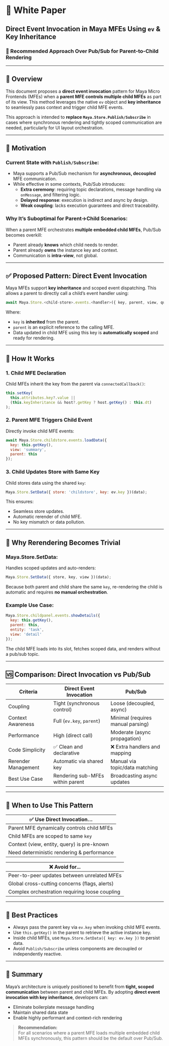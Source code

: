 # 🧾 White Paper  
## **Direct Event Invocation in Maya MFEs Using `ev` & Key Inheritance**  
### 📌 Recommended Approach Over Pub/Sub for Parent-to-Child Rendering

---

## 📖 Overview

This document proposes a **direct event invocation** pattern for Maya Micro Frontends (MFEs) when a **parent MFE controls multiple child MFEs** as part of its view. This method leverages the native `ev` object and **key inheritance** to seamlessly pass context and trigger child MFE events.

This approach is intended to **replace `Maya.Store.Publish/Subscribe`** in cases where synchronous rendering and tightly scoped communication are needed, particularly for UI layout orchestration.

---

## 🧠 Motivation

### Current State with `Publish/Subscribe`:
- Maya supports a Pub/Sub mechanism for **asynchronous, decoupled** MFE communication.
- While effective in some contexts, Pub/Sub introduces:
  - **Extra ceremony**: requiring topic declarations, message handling via `onMessage`, and filtering logic.
  - **Delayed response**: execution is indirect and async by design.
  - **Weak coupling**: lacks execution guarantees and direct traceability.

### Why It’s Suboptimal for Parent→Child Scenarios:
When a parent MFE orchestrates **multiple embedded child MFEs**, Pub/Sub becomes overkill:
- Parent already **knows** which child needs to render.
- Parent already **owns** the instance key and context.
- Communication is **intra-view**, not global.

---

## ✅ Proposed Pattern: Direct Event Invocation

Maya MFEs support **key inheritance** and scoped event dispatching. This allows a parent to directly call a child’s event handler using:

```js
await Maya.Store.<child-store>.events.<handler>({ key, parent, view, query, ... });
```

Where:
- `key` is **inherited** from the parent.
- `parent` is an explicit reference to the calling MFE.
- Data updated in child MFE using this key is **automatically scoped** and ready for rendering.

---

## 🔧 How It Works

### 1. **Child MFE Declaration**
Child MFEs inherit the key from the parent via `connectedCallback()`:

```js
this.setKey(
  this.attributes.key?.value ||
  (this.keyInheritance && host?.getKey ? host.getKey() : this.dt)
);
```

### 2. **Parent MFE Triggers Child Event**
Directly invoke child MFE events:

```js
await Maya.Store.childstore.events.loadData({
  key: this.getKey(),
  view: 'summary',
  parent: this
});
```

### 3. **Child Updates Store with Same Key**
Child stores data using the shared `key`:

```js
Maya.Store.SetData({ store: 'childstore', key: ev.key })(data);
```

This ensures:
- Seamless store updates.
- Automatic rerender of child MFE.
- No key mismatch or data pollution.

---

## 🔁 Why Rerendering Becomes Trivial

### Maya.Store.SetData:
Handles scoped updates and auto-renders:

```js
Maya.Store.SetData({ store, key, view })(data);
```

Because both parent and child share the same `key`, re-rendering the child is automatic and requires **no manual orchestration**.

### Example Use Case:
```js
Maya.Store.childpanel.events.showDetails({
  key: this.getKey(),
  parent: this,
  entity: 'task',
  view: 'detail'
});
```

The child MFE loads into its slot, fetches scoped data, and renders without a pub/sub topic.

---

## 🆚 Comparison: Direct Invocation vs Pub/Sub

| Criteria                        | Direct Event Invocation             | Pub/Sub                            |
|---------------------------------|-------------------------------------|------------------------------------|
| Coupling                        | Tight (synchronous control)         | Loose (decoupled, async)          |
| Context Awareness               | Full (`ev.key`, `parent`)           | Minimal (requires manual parsing) |
| Performance                    | High (direct call)                  | Moderate (async propagation)      |
| Code Simplicity                | ✅ Clean and declarative            | ❌ Extra handlers and mapping      |
| Rerender Management             | Automatic via shared key            | Manual via topic/data matching    |
| Best Use Case                   | Rendering sub-MFEs within parent    | Broadcasting async updates        |

---

## 🔄 When to Use This Pattern

| ✅ Use Direct Invocation…                       |
|------------------------------------------------|
| Parent MFE dynamically controls child MFEs     |
| Child MFEs are scoped to same `key`            |
| Context (view, entity, query) is pre-known     |
| Need deterministic rendering & performance     |

| ❌ Avoid for...                                 |
|------------------------------------------------|
| Peer-to-peer updates between unrelated MFEs    |
| Global cross-cutting concerns (flags, alerts)  |
| Complex orchestration requiring loose coupling |

---

## 🧩 Best Practices

- Always pass the parent key via `ev.key` when invoking child MFE events.
- Use `this.getKey()` in the parent to retrieve the active instance key.
- Inside child MFEs, use `Maya.Store.SetData({ key: ev.key })` to persist data.
- Avoid `Publish/Subscribe` unless components are decoupled or independently reactive.

---

## 📘 Summary

Maya’s architecture is uniquely positioned to benefit from **tight, scoped communication** between parent and child MFEs. By adopting **direct event invocation with key inheritance**, developers can:
- Eliminate boilerplate message handling
- Maintain shared data state
- Enable highly performant and context-rich rendering

> **Recommendation:**  
For all scenarios where a parent MFE loads multiple embedded child MFEs synchronously, this pattern should be the default over Pub/Sub.

